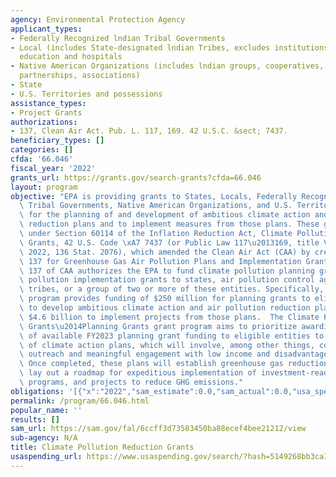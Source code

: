 ```yaml
---
agency: Environmental Protection Agency
applicant_types:
- Federally Recognized lndian Tribal Governments
- Local (includes State-designated lndian Tribes, excludes institutions of higher
  education and hospitals
- Native American Organizations (includes lndian groups, cooperatives, corporations,
  partnerships, associations)
- State
- U.S. Territories and possessions
assistance_types:
- Project Grants
authorizations:
- 137, Clean Air Act. Pub. L. 117, 169. 42 U.S.C. &sect; 7437.
beneficiary_types: []
categories: []
cfda: '66.046'
fiscal_year: '2022'
grants_url: https://grants.gov/search-grants?cfda=66.046
layout: program
objective: "EPA is providing grants to States, Locals, Federally Recognized Indian\
  \ Tribal Governments, Native American Organizations, and U.S. Territories and possessions\
  \ for the planning of and development of ambitious climate action and air pollution\
  \ reduction plans and to implement measures from those plans. These grants are provided\
  \ under Section 60114 of the Inflation Reduction Act, Climate Pollution Reduction\
  \ Grants, 42 U.S. Code \xA7 7437 (or Public Law 117\u2013169, title VI, Aug. 16,\
  \ 2022, 136 Stat. 2076), which amended the Clean Air Act (CAA) by creating Section\
  \ 137 for Greenhouse Gas Air Pollution Plans and Implementation Grants. Section\
  \ 137 of CAA authorizes the EPA to fund climate pollution planning grants and climate\
  \ pollution implementation grants to states, air pollution control agencies, municipalities,\
  \ tribes, or a group of two or more of these entities. Specifically, the CPRG grant\
  \ program provides funding of $250 million for planning grants to eligible entities\
  \ to develop ambitious climate action and air pollution reduction plans and approximately\
  \ $4.6 billion to implement projects from those plans.  The Climate Pollution Reduction\
  \ Grants\u2014Planning Grants grant program aims to prioritize awarding 100 percent\
  \ of available FY2023 planning grant funding to eligible entities to initiate development\
  \ of climate action plans, which will involve, among other things, conducting stakeholder\
  \ outreach and meaningful engagement with low income and disadvantaged communities.\
  \ Once completed, these plans will establish greenhouse gas reduction targets and\
  \ lay out a roadmap for expeditious implementation of investment-ready policies,\
  \ programs, and projects to reduce GHG emissions."
obligations: '[{"x":"2022","sam_estimate":0.0,"sam_actual":0.0,"usa_spending_actual":0.0},{"x":"2023","sam_estimate":250000000.0,"sam_actual":0.0,"usa_spending_actual":244174145.0},{"x":"2024","sam_estimate":4600000000.0,"sam_actual":0.0,"usa_spending_actual":4766209.0}]'
permalink: /program/66.046.html
popular_name: ''
results: []
sam_url: https://sam.gov/fal/6ccff3d73583450ba88ecef4bee21212/view
sub-agency: N/A
title: Climate Pollution Reduction Grants
usaspending_url: https://www.usaspending.gov/search/?hash=5149268bb3ca105c3c1e289bc15bd05e
---
```

